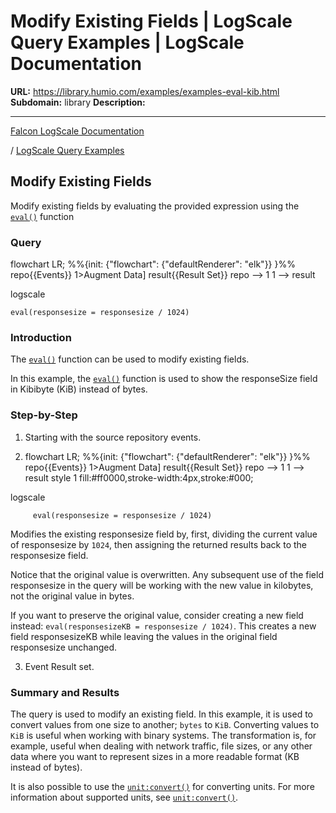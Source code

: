 # Modify Existing Fields | LogScale Query Examples | LogScale Documentation

**URL:** https://library.humio.com/examples/examples-eval-kib.html
**Subdomain:** library
**Description:** 

---

[Falcon LogScale Documentation](https://library.humio.com)

/ [LogScale Query Examples](examples.html)

## Modify Existing Fields

Modify existing fields by evaluating the provided expression using the [`eval()`](https://library.humio.com/data-analysis/functions-eval.html) function 

### Query

flowchart LR; %%{init: {"flowchart": {"defaultRenderer": "elk"}} }%% repo{{Events}} 1>Augment Data] result{{Result Set}} repo --> 1 1 --> result

logscale
    
    
    eval(responsesize = responsesize / 1024)

### Introduction

The [`eval()`](https://library.humio.com/data-analysis/functions-eval.html) function can be used to modify existing fields. 

In this example, the [`eval()`](https://library.humio.com/data-analysis/functions-eval.html) function is used to show the responseSize field in Kibibyte (KiB) instead of bytes. 

### Step-by-Step

  1. Starting with the source repository events.

  2. flowchart LR; %%{init: {"flowchart": {"defaultRenderer": "elk"}} }%% repo{{Events}} 1>Augment Data] result{{Result Set}} repo --> 1 1 --> result style 1 fill:#ff0000,stroke-width:4px,stroke:#000;

logscale
         
         eval(responsesize = responsesize / 1024)

Modifies the existing responsesize field by, first, dividing the current value of responsesize by `1024`, then assigning the returned results back to the responsesize field. 

Notice that the original value is overwritten. Any subsequent use of the field responsesize in the query will be working with the new value in kilobytes, not the original value in bytes. 

If you want to preserve the original value, consider creating a new field instead: `eval(responsesizeKB = responsesize / 1024)`. This creates a new field responsesizeKB while leaving the values in the original field responsesize unchanged. 

  3. Event Result set.




### Summary and Results

The query is used to modify an existing field. In this example, it is used to convert values from one size to another; `bytes` to `KiB`. Converting values to `KiB` is useful when working with binary systems. The transformation is, for example, useful when dealing with network traffic, file sizes, or any other data where you want to represent sizes in a more readable format (KB instead of bytes). 

It is also possible to use the [`unit:convert()`](https://library.humio.com/data-analysis/functions-unit-convert.html) for converting units. For more information about supported units, see [`unit:convert()`](https://library.humio.com/data-analysis/functions-unit-convert.html).
